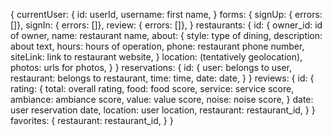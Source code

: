 {
  currentUser: {
    id: userId,
    username: first name,
  }
  forms: {
    signUp: { errors: []},
    signIn: { errors: []},
    review: { errors: []},
  }
  restaurants: {
    id: {
      owner_id: id of owner,
      name: restaurant name,
      about: {
        style: type of dining,
        description: about text,
        hours: hours of operation,
        phone: restaurant phone number,
        siteLink: link to restaurant website,
      }
      location: (tentatively geolocation),
      photos: urls for photos,
    }
  }
  reservations: {
    id: {
      user: belongs to user,
      restaurant: belongs to restaurant,
      time: time,
      date: date,
    }
  }
  reviews: {
    id: {
      rating: {
        total: overall rating,
        food: food score,
        service: service score,
        ambiance: ambiance score,
        value: value score,
        noise: noise score,
      }
      date: user reservation date,
      location: user location,
      restaurant: restaurant_id,
    }
  }
  favorites: {
    restaurant: restaurant_id,
  }
}
